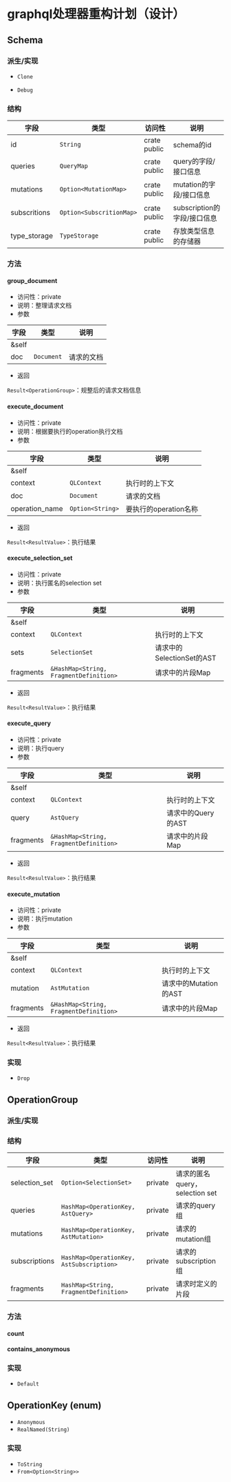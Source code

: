 # graphql处理器重构计划（设计）



## Schema



### 派生/实现

* `Clone`

* `Debug`

### 结构

| 字段         | 类型                     | 访问性       | 说明                        |
| ------------ | ------------------------ | ------------ | --------------------------- |
| id           | `String`                 | crate public | schema的id                  |
| queries      | `QueryMap`               | crate public | query的字段/接口信息        |
| mutations    | `Option<MutationMap>`    | crate public | mutation的字段/接口信息     |
| subscritions | `Option<SubscritionMap>` | crate public | subscription的字段/接口信息 |
| type_storage | `TypeStorage`            | crate public | 存放类型信息的存储器        |

###  方法 

#### group_document

* 访问性：private
* 说明：整理请求文档
* 参数 

| 字段  | 类型       | 说明       |
| ----- | ---------- | ---------- |
| &self |            |            |
| doc   | `Document` | 请求的文档 |

* 返回

`Result<OperationGroup>`：规整后的请求文档信息



#### execute_document

* 访问性：private
* 说明：根据要执行的operation执行文档
* 参数

| 字段           | 类型             | 说明                  |
| -------------- | ---------------- | --------------------- |
| &self          |                  |                       |
| context        | `QLContext`      | 执行时的上下文        |
| doc            | `Document`       | 请求的文档            |
| operation_name | `Option<String>` | 要执行的operation名称 |

* 返回

`Result<ResultValue>`：执行结果 



#### execute_selection_set

* 访问性：private
* 说明：执行匿名的selection set
* 参数

| 字段      | 类型                                   | 说明                      |
| --------- | -------------------------------------- | ------------------------- |
| &self     |                                        |                           |
| context   | `QLContext`                            | 执行时的上下文            |
| sets      | `SelectionSet`                         | 请求中的SelectionSet的AST |
| fragments | `&HashMap<String, FragmentDefinition>` | 请求中的片段Map           |

* 返回

`Result<ResultValue>`：执行结果 



#### execute_query

* 访问性：private
* 说明：执行query
* 参数

| 字段      | 类型                                   | 说明               |
| --------- | -------------------------------------- | ------------------ |
| &self     |                                        |                    |
| context   | `QLContext`                            | 执行时的上下文     |
| query     | `AstQuery`                             | 请求中的Query的AST |
| fragments | `&HashMap<String, FragmentDefinition>` | 请求中的片段Map    |

* 返回

`Result<ResultValue>`：执行结果 



#### execute_mutation

* 访问性：private
* 说明：执行mutation
* 参数

| 字段      | 类型                                   | 说明                  |
| --------- | -------------------------------------- | --------------------- |
| &self     |                                        |                       |
| context   | `QLContext`                            | 执行时的上下文        |
| mutation  | `AstMutation`                          | 请求中的Mutation的AST |
| fragments | `&HashMap<String, FragmentDefinition>` | 请求中的片段Map       |

* 返回

`Result<ResultValue>`：执行结果 

 

### 实现

* `Drop`



## OperationGroup

### 派生/实现

### 结构

| 字段          | 类型                                     | 访问性  | 说明                           |
| ------------- | ---------------------------------------- | ------- | ------------------------------ |
| selection_set | `Option<SelectionSet>`                   | private | 请求的匿名query，selection set |
| queries       | `HashMap<OperationKey, AstQuery>`        | private | 请求的query组                  |
| mutations     | `HashMap<OperationKey, AstMutation>`     | private | 请求的mutation组               |
| subscriptions | `HashMap<OperationKey, AstSubscription>` | private | 请求的subscription组           |
| fragments     | `HashMap<String, FragmentDefinition>`    | private | 请求时定义的片段               |

###  方法

#### count

#### contains_anonymous

###  实现

* `Default`




## OperationKey (enum)

* `Anonymous`
* `RealNamed(String)`

###  实现

* `ToString`
* `From<Option<String>>`


